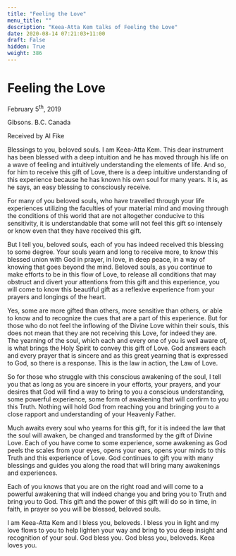 ```yaml
---
title: "Feeling the Love"
menu_title: ""
description: "Keea-Atta Kem talks of Feeling the Love"
date: 2020-08-14 07:21:03+11:00
draft: False
hidden: True
weight: 386
---
```

# Feeling the Love

February 5<sup>th</sup>, 2019

Gibsons. B.C. Canada

Received by Al Fike



Blessings to you, beloved souls. I am Keea-Atta Kem. This dear instrument has been blessed with a deep intuition and he has moved through his life on a wave of feeling and intuitively understanding the elements of life. And so, for him to receive this gift of Love, there is a deep intuitive understanding of this experience because he has known his own soul for many years. It is, as he says, an easy blessing to consciously receive.

For many of you beloved souls, who have travelled through your life experiences utilizing the faculties of your material mind and moving through the conditions of this world that are not altogether conducive to this sensitivity, it is understandable that some will not feel this gift so intensely or know even that they have received this gift.

But I tell you, beloved souls, each of you has indeed received this blessing to some degree. Your souls yearn and long to receive more, to know this blessed union with God in prayer, in love, in deep peace, in a way of knowing that goes beyond the mind. Beloved souls, as you continue to make efforts to be in this flow of Love, to release all conditions that may obstruct and divert your attentions from this gift and this experience, you will come to know this beautiful gift as a reflexive experience from your prayers and longings of the heart.

Yes, some are more gifted than others, more sensitive than others, or able to know and to recognize the cues that are a part of this experience. But for those who do not feel the inflowing of the Divine Love within their souls, this does not mean that they are not receiving this Love, for indeed they are. The yearning of the soul, which each and every one of you is well aware of, is what brings the Holy Spirit to convey this gift of Love. God answers each and every prayer that is sincere and as this great yearning that is expressed to God, so there is a response. This is the law in action, the Law of Love. 

So for those who struggle with this conscious awakening of the soul, I tell you that as long as you are sincere in your efforts, your prayers, and your desires that God will find a way to bring to you a conscious understanding, some powerful experience, some form of awakening that will confirm to you this Truth. Nothing will hold God from reaching you and bringing you to a close rapport and understanding of your Heavenly Father.

Much awaits every soul who yearns for this gift, for it is indeed the law that the soul will awaken, be changed and transformed by the gift of Divine Love. Each of you have come to some experience, some awakening as God peels the scales from your eyes, opens your ears, opens your minds to this Truth and this experience of Love. God continues to gift you with many blessings and guides you along the road that will bring many awakenings and experiences. 

Each of you knows that you are on the right road and will come to a powerful awakening that will indeed change you and bring you to Truth and bring you to God. This gift and the power of this gift will do so in time, in faith, in prayer so you will be blessed, beloved souls.

I am Keea-Atta Kem and I bless you, beloveds. I bless you in light and my love flows to you to help lighten your way and bring to you deep insight and recognition of your soul. God bless you. God bless you, beloveds. Keea loves you. 